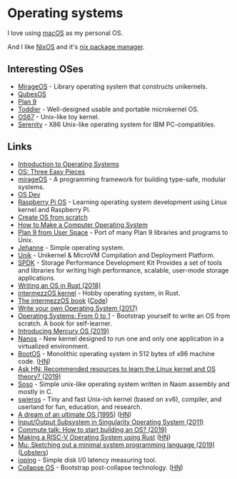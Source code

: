 # Operating systems

I love using [macOS](../macOS/macOS.md) as my personal OS.

And I like [NixOS](linux/nixos.md) and it's [nix package manager](../package-managers/nix/nix.md).

## Interesting OSes

- [MirageOS](https://github.com/mirage/mirage) - Library operating system that constructs unikernels.
- [QubesOS](https://www.qubes-os.org/)
- [Plan 9](https://9p.io/plan9/)
- [Toddler](https://github.com/zhengruohuang/toddler) - Well-designed usable and portable microkernel OS.
- [OS67](https://github.com/SilverRainZ/OS67) - Unix-like toy kernel.
- [Serenity](https://github.com/awesomekling/serenity) - X86 Unix-like operating system for IBM PC-compatibles.

## Links

- [Introduction to Operating Systems](http://pages.cs.wisc.edu/~bart/537/lecturenotes/titlepage.html)
- [OS: Three Easy Pieces](http://pages.cs.wisc.edu/~remzi/OSTEP/)
- [mirageOS](https://mirage.io/) - A programming framework for building type-safe, modular systems.
- [OS Dev](https://wiki.osdev.org/Main_Page)
- [Raspberry Pi OS](https://github.com/s-matyukevich/raspberry-pi-os) - Learning operating system development using Linux kernel and Raspberry Pi.
- [Create OS from scratch](https://github.com/cfenollosa/os-tutorial#readme)
- [How to Make a Computer Operating System](https://samypesse.gitbooks.io/how-to-create-an-operating-system/content/)
- [Plan 9 from User Space](https://github.com/9fans/plan9port) - Port of many Plan 9 libraries and programs to Unix.
- [Jehanne](https://github.com/JehanneOS/jehanne) - Simple operating system.
- [Unik](https://github.com/solo-io/unik) - Unikernel & MicroVM Compilation and Deployment Platform.
- [SPDK](https://spdk.io/) - Storage Performance Development Kit Provides a set of tools and libraries for writing high performance, scalable, user-mode storage applications.
- [Writing an OS in Rust (2018)](https://os.phil-opp.com/)
- [intermezzOS kernel](https://github.com/intermezzOS/kernel) - Hobby operating system, in Rust.
- [The intermezzOS book](http://intermezzos.github.io/book/) ([Code](https://github.com/intermezzOS/book))
- [Write your own Operating System (2017)](https://www.youtube.com/playlist?list=PLHh55M_Kq4OApWScZyPl5HhgsTJS9MZ6M)
- [Operating Systems: From 0 to 1](https://tuhdo.github.io/os01/) - Bootstrap yourself to write an OS from scratch. A book for self-learner.
- [Introducing Mercury OS (2019)](https://medium.com/@jasonyuan/introducing-mercury-os-f4de45a04289)
- [Nanos](https://github.com/nanovms/nanos) - New kernel designed to run one and only one application in a virtualized environment.
- [BootOS](https://github.com/nanochess/bootOS) - Monolithic operating system in 512 bytes of x86 machine code. ([HN](https://news.ycombinator.com/item?id=20569438))
- [Ask HN: Recommended resources to learn the Linux kernel and OS theory? (2019)](https://news.ycombinator.com/item?id=20809666)
- [Soso](https://github.com/ozkl/soso) - Simple unix-like operating system written in Nasm assembly and mostly in C.
- [swieros](https://github.com/rswier/swieros) - Tiny and fast Unix-ish kernel (based on xv6), compiler, and userland for fun, education, and research.
- [A dream of an ultimate OS (1995)](http://okmij.org/ftp/papers/DreamOSPaper.html) ([HN](https://news.ycombinator.com/item?id=20754592))
- [Input/Output Subsystem in Singularity Operating System (2011)](http://students.mimuw.edu.pl/~md234040/master.pdf)
- [Commute talk: How to start building an OS? (2019)](https://www.youtube.com/watch?v=fqllFKjEZAo)
- [Making a RISC-V Operating System using Rust](http://osblog.stephenmarz.com/index.html) ([HN](https://news.ycombinator.com/item?id=21446079))
- [Mu: Sketching out a minimal system programming language (2019)](http://akkartik.name/post/mu-2019-2) ([Lobsters](https://lobste.rs/s/e39f2x/mu_sketching_out_minimal_system))
- [ioping](https://github.com/koct9i/ioping) - Simple disk I/0 latency measuring tool.
- [Collapse OS](https://github.com/hsoft/collapseos) - Bootstrap post-collapse technology. ([HN](https://news.ycombinator.com/item?id=21182628))
